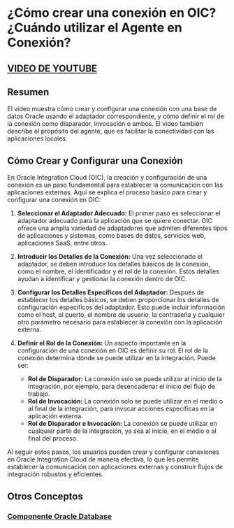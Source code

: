 # ¿Cómo crear una conexión en OIC? ¿Cuándo utilizar el Agente en Conexión?

## [VIDEO DE YOUTUBE](https://www.youtube.com/watch?v=MUQxQAXmiC4&list=PL3X62LScvI_IQ-5ji5SQGx3Zc0IhZB3jZ&index=5)

## Resumen

El video muestra cómo crear y configurar una conexión con una base de datos Oracle usando el adaptador correspondiente, y cómo definir el rol de la conexión como disparador, invocación o ambos. El video también describe el propósito del agente, que es facilitar la conectividad con las aplicaciones locales.

## Cómo Crear y Configurar una Conexión

En Oracle Integration Cloud (OIC), la creación y configuración de una conexión es un paso fundamental para establecer la comunicación con las aplicaciones externas. Aquí se explica el proceso básico para crear y configurar una conexión en OIC:

1. **Seleccionar el Adaptador Adecuado:** El primer paso es seleccionar el adaptador adecuado para la aplicación que se quiere conectar. OIC ofrece una amplia variedad de adaptadores que admiten diferentes tipos de aplicaciones y sistemas, como bases de datos, servicios web, aplicaciones SaaS, entre otros.

2. **Introducir los Detalles de la Conexión:** Una vez seleccionado el adaptador, se deben introducir los detalles básicos de la conexión, como el nombre, el identificador y el rol de la conexión. Estos detalles ayudan a identificar y gestionar la conexión dentro de OIC.

3. **Configurar los Detalles Específicos del Adaptador:** Después de establecer los detalles básicos, se deben proporcionar los detalles de configuración específicos del adaptador. Esto puede incluir información como el host, el puerto, el nombre de usuario, la contraseña y cualquier otro parámetro necesario para establecer la conexión con la aplicación externa.

4. **Definir el Rol de la Conexión:** Un aspecto importante en la configuración de una conexión en OIC es definir su rol. El rol de la conexión determina dónde se puede utilizar en la integración. Puede ser:
   - **Rol de Disparador:** La conexión solo se puede utilizar al inicio de la integración, por ejemplo, para desencadenar el inicio del flujo de trabajo.
   - **Rol de Invocación:** La conexión solo se puede utilizar en el medio o al final de la integración, para invocar acciones específicas en la aplicación externa.
   - **Rol de Disparador e Invocación:** La conexión se puede utilizar en cualquier parte de la integración, ya sea al inicio, en el medio o al final del proceso.

Al seguir estos pasos, los usuarios pueden crear y configurar conexiones en Oracle Integration Cloud de manera efectiva, lo que les permite establecer la comunicación con aplicaciones externas y construir flujos de integración robustos y eficientes.

## Otros Conceptos

### [Componente Oracle Database](./0_Definiciones.md/#componente-oracle-database)